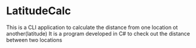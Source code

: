 # LatitudeCalc
This is a CLI application to calculate the distance from one location ot another(latitude)
It is a program developed in C# to check out the distance between two locations
